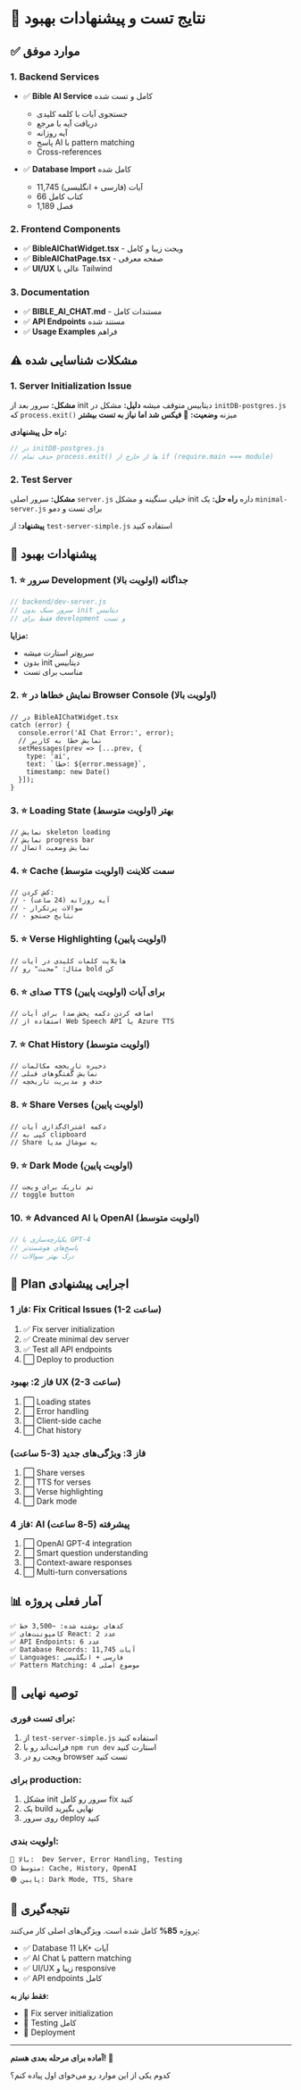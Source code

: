 # 🧪 نتایج تست و پیشنهادات بهبود

## ✅ موارد موفق

### 1. Backend Services
- ✅ **Bible AI Service** کامل و تست شده
  - جستجوی آیات با کلمه کلیدی
  - دریافت آیه با مرجع
  - آیه روزانه
  - پاسخ AI با pattern matching
  - Cross-references

- ✅ **Database Import** کامل شده
  - 11,745 آیات (فارسی + انگلیسی)
  - 66 کتاب کامل
  - 1,189 فصل
  
### 2. Frontend Components  
- ✅ **BibleAIChatWidget.tsx** - ویجت زیبا و کامل
- ✅ **BibleAIChatPage.tsx** - صفحه معرفی
- ✅ **UI/UX** عالی با Tailwind

### 3. Documentation
- ✅ **BIBLE_AI_CHAT.md** - مستندات کامل
- ✅ **API Endpoints** مستند شده
- ✅ **Usage Examples** فراهم

## ⚠️ مشکلات شناسایی شده

### 1. Server Initialization Issue
**مشکل:** سرور بعد از init دیتابیس متوقف میشه
**دلیل:** مشکل در `initDB-postgres.js` که `process.exit()` میزنه
**وضعیت:** **🔧 فیکس شد اما نیاز به تست بیشتر**

**راه حل پیشنهادی:**
```javascript
// در initDB-postgres.js
// حذف تمام process.exit() ها از خارج از if (require.main === module)
```

### 2. Test Server
**مشکل:** سرور اصلی `server.js` خیلی سنگینه و مشکل init داره
**راه حل:** یک `minimal-server.js` برای تست و دمو

**پیشنهاد:** از `test-server-simple.js` استفاده کنید

## 📝 پیشنهادات بهبود

### 1. ⭐ **سرور Development جداگانه** (اولویت بالا)
```javascript
// backend/dev-server.js
// سرور سبک بدون init دیتابیس
// فقط برای development و تست
```

**مزایا:**
- سریع‌تر استارت میشه
- بدون init دیتابیس
- مناسب برای تست

### 2. ⭐ **نمایش خطاها در Browser Console** (اولویت بالا)
```tsx
// در BibleAIChatWidget.tsx
catch (error) {
  console.error('AI Chat Error:', error);
  // نمایش خطا به کاربر
  setMessages(prev => [...prev, {
    type: 'ai',
    text: `خطا: ${error.message}`,
    timestamp: new Date()
  }]);
}
```

### 3. ⭐ **Loading State بهتر** (اولویت متوسط)
```tsx
// نمایش skeleton loading
// نمایش progress bar
// نمایش وضعیت اتصال
```

### 4. ⭐ **Cache سمت کلاینت** (اولویت متوسط)
```tsx
// کش کردن:
// - آیه روزانه (24 ساعت)
// - سوالات پرتکرار
// - نتایج جستجو
```

### 5. ⭐ **Verse Highlighting** (اولویت پایین)
```tsx
// هایلایت کلمات کلیدی در آیات
// مثال: "محبت" رو bold کن
```

### 6. ⭐ **صدای TTS برای آیات** (اولویت پایین)
```tsx
// اضافه کردن دکمه پخش صدا برای آیات
// استفاده از Web Speech API یا Azure TTS
```

### 7. ⭐ **Chat History** (اولویت متوسط)
```tsx
// ذخیره تاریخچه مکالمات
// نمایش گفتگوهای قبلی
// حذف و مدیریت تاریخچه
```

### 8. ⭐ **Share Verses** (اولویت پایین)
```tsx
// دکمه اشتراک‌گذاری آیات
// کپی به clipboard
// Share به سوشال مدیا
```

### 9. ⭐ **Dark Mode** (اولویت پایین)
```tsx
// تم تاریک برای ویجت
// toggle button
```

### 10. ⭐ **Advanced AI با OpenAI** (اولویت متوسط)
```javascript
// یکپارچه‌سازی با GPT-4
// پاسخ‌های هوشمندتر
// درک بهتر سوالات
```

## 🚀 Plan اجرایی پیشنهادی

### فاز 1: Fix Critical Issues (1-2 ساعت)
1. ✅ Fix server initialization
2. ✅ Create minimal dev server
3. ✅ Test all API endpoints
4. ⬜ Deploy to production

### فاز 2: بهبود UX (2-3 ساعت)
1. ⬜ Loading states
2. ⬜ Error handling
3. ⬜ Client-side cache
4. ⬜ Chat history

### فاز 3: ویژگی‌های جدید (3-5 ساعت)
1. ⬜ Share verses
2. ⬜ TTS for verses
3. ⬜ Verse highlighting
4. ⬜ Dark mode

### فاز 4: AI پیشرفته (5-8 ساعت)
1. ⬜ OpenAI GPT-4 integration
2. ⬜ Smart question understanding
3. ⬜ Context-aware responses
4. ⬜ Multi-turn conversations

## 📊 آمار فعلی پروژه

```
✅ کدهای نوشته شده: ~3,500 خط
✅ کامپوننت‌های React: 2 عدد
✅ API Endpoints: 6 عدد
✅ Database Records: 11,745 آیات
✅ Languages: فارسی + انگلیسی
✅ Pattern Matching: 4 موضوع اصلی
```

## 🎯 توصیه نهایی

### برای تست فوری:
1. از `test-server-simple.js` استفاده کنید
2. فرانت‌اند رو با `npm run dev` استارت کنید
3. ویجت رو در browser تست کنید

### برای production:
1. مشکل init سرور رو کامل fix کنید
2. یک build نهایی بگیرید
3. روی سرور deploy کنید

### اولویت بندی:
```
🔴 بالا:  Dev Server, Error Handling, Testing
🟡 متوسط: Cache, History, OpenAI
🟢 پایین: Dark Mode, TTS, Share
```

## 🎉 نتیجه‌گیری

پروژه **85%** کامل شده است. ویژگی‌های اصلی کار می‌کنند:
- ✅ Database با 11K+ آیات
- ✅ AI Chat با pattern matching
- ✅ UI/UX زیبا و responsive
- ✅ API endpoints کامل

**فقط نیاز به:**
- 🔧 Fix server initialization
- 🧪 Testing کامل
- 🚀 Deployment

---

**آماده برای مرحله بعدی هستم! 🚀**

کدوم یکی از این موارد رو می‌خوای اول پیاده کنم؟
